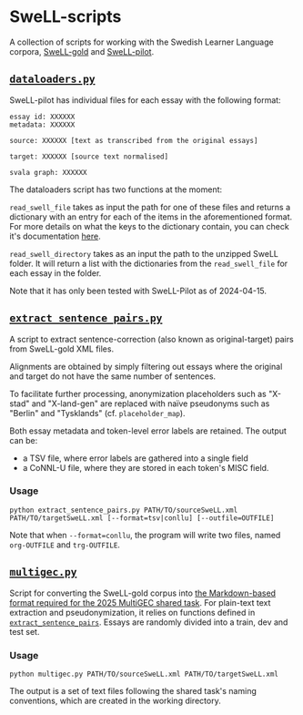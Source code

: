 # SweLL-scripts
A collection of scripts for working with the Swedish Learner Language corpora, [SweLL-gold](https://spraakbanken.gu.se/resurser/swell-gold) and [SweLL-pilot](https://spraakbanken.gu.se/resurser/swell-pilot).

## [`dataloaders.py`](dataloaders.py)

SweLL-pilot has individual files for each essay with the following format:

```
essay id: XXXXXX
metadata: XXXXXX

source: XXXXXX [text as transcribed from the original essays]

target: XXXXXX [source text normalised]

svala graph: XXXXXX
```

The dataloaders script has two functions at the moment:

```read_swell_file``` takes as input the path for one of these files and returns a dictionary with an entry for each of the items in the aforementioned format.
For more details on what the keys to the dictionary contain, you can check it's documentation [here](https://github.com/spraakbanken/SweLL-scripts/blob/222a2d2e407dceed8985f9e23acdd49b97ee3b83/dataloaders.py#L85).

```read_swell_directory``` takes as an input the path to the unzipped SweLL folder.
It will return a list with the dictionaries from the ```read_swell_file``` for each essay in the folder.

Note that it has only been tested with SweLL-Pilot as of 2024-04-15.

## [`extract_sentence_pairs.py`](extract_sentence_pairs.py)
A script to extract sentence-correction (also known as original-target) pairs from SweLL-gold XML files.

Alignments are obtained by simply filtering out essays where the original and target do not have the same number of sentences.

To facilitate further processing, anonymization placeholders such as "X-stad" and "X-land-gen" are replaced with naïve pseudonyms such as "Berlin" and "Tysklands" (cf. `placeholder_map`).

Both essay metadata and token-level error labels are retained.
The output can be:
- a TSV file, where error labels are gathered into a single field 
- a CoNNL-U file, where they are stored in each token's MISC field.

### Usage
```
python extract_sentence_pairs.py PATH/TO/sourceSweLL.xml PATH/TO/targetSweLL.xml [--format=tsv|conllu] [--outfile=OUTFILE] 
```

Note that when `--format=conllu`, the program will write two files, named `org-OUTFILE` and `trg-OUTFILE`.

## [`multigec.py`](multigec.py)
Script for converting the SweLL-gold corpus into [the Markdown-based format required for the 2025 MultiGEC shared task](https://github.com/spraakbanken/multigec-2025?tab=readme-ov-file#data-format).
For plain-text text extraction and pseudonymization, it relies on functions defined in [`extract_sentence_pairs`](extract_sentence_pairs.py).
Essays are randomly divided into a train, dev and test set.

### Usage
```
python multigec.py PATH/TO/sourceSweLL.xml PATH/TO/targetSweLL.xml
```

The output is a set of text files following the shared task's naming conventions, which are created in the working directory.   